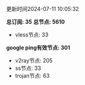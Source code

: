更新时间2024-07-11 10:05:32

**总订阅: 35**
**总节点: 5610**
- vless节点: 33

**google ping有效节点: 301**
- v2ray节点: 205
- ss节点: 33
- trojan节点: 63
